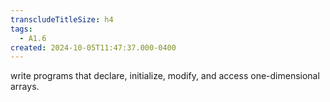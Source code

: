 ```yaml
---
transcludeTitleSize: h4
tags:
  - A1.6
created: 2024-10-05T11:47:37.000-0400
---
```

write programs that declare, initialize, modify, and access one-dimensional arrays.